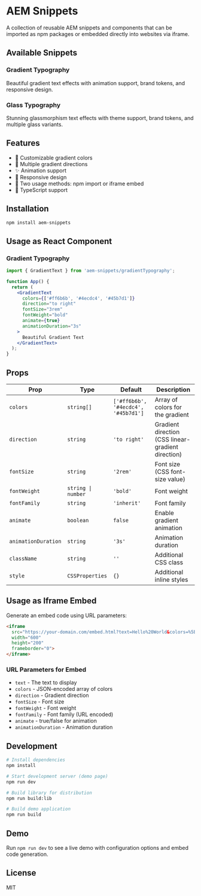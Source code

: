 # AEM Snippets

A collection of reusable AEM snippets and components that can be imported as npm packages or embedded directly into websites via iframe.

## Available Snippets

### Gradient Typography
Beautiful gradient text effects with animation support, brand tokens, and responsive design.

### Glass Typography
Stunning glassmorphism text effects with theme support, brand tokens, and multiple glass variants.

## Features

- 🎨 Customizable gradient colors
- 📐 Multiple gradient directions
- ✨ Animation support
- 📱 Responsive design
- 🔗 Two usage methods: npm import or iframe embed
- 🎯 TypeScript support

## Installation

```bash
npm install aem-snippets
```

## Usage as React Component

### Gradient Typography

```jsx
import { GradientText } from 'aem-snippets/gradientTypography';

function App() {
  return (
    <GradientText
      colors={['#ff6b6b', '#4ecdc4', '#45b7d1']}
      direction="to right"
      fontSize="3rem"
      fontWeight="bold"
      animate={true}
      animationDuration="3s"
    >
      Beautiful Gradient Text
    </GradientText>
  );
}
```

## Props

| Prop | Type | Default | Description |
|------|------|---------|-------------|
| `colors` | `string[]` | `['#ff6b6b', '#4ecdc4', '#45b7d1']` | Array of colors for the gradient |
| `direction` | `string` | `'to right'` | Gradient direction (CSS linear-gradient direction) |
| `fontSize` | `string` | `'2rem'` | Font size (CSS font-size value) |
| `fontWeight` | `string \| number` | `'bold'` | Font weight |
| `fontFamily` | `string` | `'inherit'` | Font family |
| `animate` | `boolean` | `false` | Enable gradient animation |
| `animationDuration` | `string` | `'3s'` | Animation duration |
| `className` | `string` | `''` | Additional CSS class |
| `style` | `CSSProperties` | `{}` | Additional inline styles |

## Usage as Iframe Embed

Generate an embed code using URL parameters:

```html
<iframe 
  src="https://your-domain.com/embed.html?text=Hello%20World&colors=%5B%22%23ff6b6b%22%2C%22%234ecdc4%22%5D&fontSize=3rem&animate=true" 
  width="600" 
  height="200" 
  frameborder="0">
</iframe>
```

### URL Parameters for Embed

- `text` - The text to display
- `colors` - JSON-encoded array of colors
- `direction` - Gradient direction
- `fontSize` - Font size
- `fontWeight` - Font weight
- `fontFamily` - Font family (URL encoded)
- `animate` - true/false for animation
- `animationDuration` - Animation duration

## Development

```bash
# Install dependencies
npm install

# Start development server (demo page)
npm run dev

# Build library for distribution
npm run build:lib

# Build demo application
npm run build
```

## Demo

Run `npm run dev` to see a live demo with configuration options and embed code generation.

## License

MIT